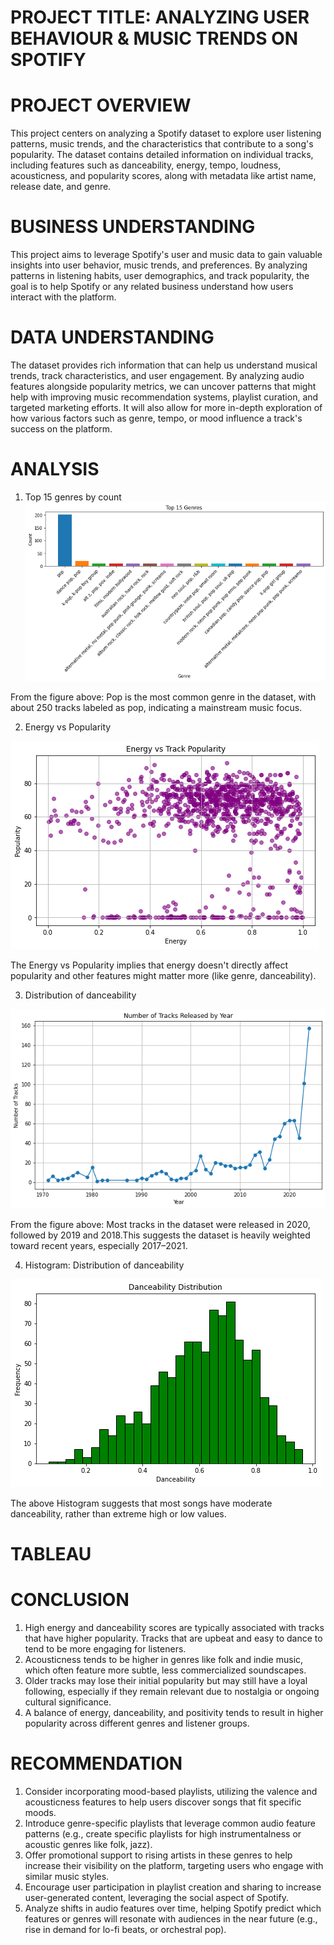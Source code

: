 # PROJECT TITLE: ANALYZING USER BEHAVIOUR & MUSIC TRENDS ON SPOTIFY

# PROJECT OVERVIEW
This project centers on analyzing a Spotify dataset to explore user listening patterns, music trends, and the characteristics that contribute to a song's popularity. The dataset contains detailed information on individual tracks, including features such as danceability, energy, tempo, loudness, acousticness, and popularity scores, along with metadata like artist name, release date, and genre.

# BUSINESS UNDERSTANDING
This project aims to leverage Spotify's user and music data to gain valuable insights into user behavior, music trends, and preferences. By analyzing patterns in listening habits, user demographics, and track popularity, the goal is to help Spotify or any related business understand how users interact with the platform. 

# DATA UNDERSTANDING
The dataset provides rich information that can help us understand musical trends, track characteristics, and user engagement. By analyzing audio features alongside popularity metrics, we can uncover patterns that might help with improving music recommendation systems, playlist curation, and targeted marketing efforts. It will also allow for more in-depth exploration of how various factors such as genre, tempo, or mood influence a track's success on the platform.

# ANALYSIS
1. Top 15 genres by count
![alt text](image.png)

From the figure above: Pop is the most common genre in the dataset, with about 250 tracks labeled as pop, indicating a mainstream music focus.


2. Energy vs Popularity

![alt text](image-1.png)

The Energy vs Popularity implies that energy doesn't directly affect popularity and other features might matter more (like genre, danceability).


3. Distribution of danceability

![alt text](image-2.png)

From the figure above: Most tracks in the dataset were released in 2020, followed by 2019 and 2018.This suggests the dataset is heavily weighted toward recent years, especially 2017–2021.



4. Histogram: Distribution of danceability

![alt text](image-3.png)

 The above Histogram suggests that most songs have moderate danceability, rather than extreme high or low values.


# TABLEAU

# CONCLUSION
1. High energy and danceability scores are typically associated with tracks that have higher popularity. Tracks that are upbeat and easy to dance to tend to be more engaging for listeners.
2. Acousticness tends to be higher in genres like folk and indie music, which often feature more subtle, less commercialized soundscapes.
3. Older tracks may lose their initial popularity but may still have a loyal following, especially if they remain relevant due to nostalgia or ongoing cultural significance.
4. A balance of energy, danceability, and positivity tends to result in higher popularity across different genres and listener groups.


# RECOMMENDATION
1. Consider incorporating mood-based playlists, utilizing the valence and acousticness features to help users discover songs that fit specific moods.
2. Introduce genre-specific playlists that leverage common audio feature patterns (e.g., create specific playlists for high instrumentalness or acoustic genres like folk, jazz).
3. Offer promotional support to rising artists in these genres to help increase their visibility on the platform, targeting users who engage with similar music styles.
4. Encourage user participation in playlist creation and sharing to increase user-generated content, leveraging the social aspect of Spotify.
5. Analyze shifts in audio features over time, helping Spotify predict which features or genres will resonate with audiences in the near future (e.g., rise in demand for lo-fi beats, or orchestral pop).
